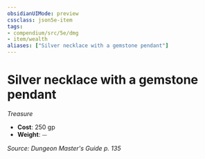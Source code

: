 ```yaml
---
obsidianUIMode: preview
cssclass: json5e-item
tags:
- compendium/src/5e/dmg
- item/wealth
aliases: ["Silver necklace with a gemstone pendant"]
---
```

# Silver necklace with a gemstone pendant
*Treasure*  

- **Cost**: 250 gp
- **Weight**: ⏤

*Source: Dungeon Master's Guide p. 135*